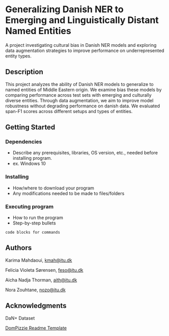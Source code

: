 # Generalizing Danish NER to Emerging and Linguistically Distant Named Entities

A project investigating cultural bias in Danish NER models and exploring data augmentation strategies to improve performance on underrepresented entity types.

## Description

This project analyzes the ability of Danish NER models to generalize to named entities of Middle Eastern origin. We examine bias these models by comparing performance across test sets with emerging and culturally diverse entities. Through data augmentation, we aim to improve model robustness without degrading performance on danish data. We evaluated span-F1 scores across different setups and types of entities.

## Getting Started

### Dependencies

* Describe any prerequisites, libraries, OS version, etc., needed before installing program.
* ex. Windows 10

### Installing

* How/where to download your program
* Any modifications needed to be made to files/folders

### Executing program

* How to run the program
* Step-by-step bullets
```
code blocks for commands
```

## Authors

Karima Mahdaoui, kmah@itu.dk

Felicia Violeta Sørensen, feso@itu.dk

Aicha Nadja Thorman, aith@itu.dk

Nora Zouhtane, nozo@itu.dk

## Acknowledgments

DaN+ Dataset

[DomPizzie Readme Template](https://gist.github.com/DomPizzie/7a5ff55ffa9081f2de27c315f5018afc)

